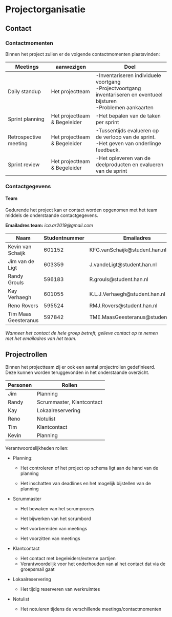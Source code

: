 Projectorganisatie
==================

## Contact

### Contactmomenten

Binnen het project zullen er de volgende contactmomenten plaatsvinden:

| Meetings              | aanwezigen                   | Doel                                                                                                                 |
|-----------------------|------------------------------|----------------------------------------------------------------------------------------------------------------------|
| Daily standup         | Het projectteam               | \-Inventariseren individuele voortgang <br> -Projectvoortgang inventariseren en eventueel bijsturen <br> -Problemen aankaarten |
| Sprint planning       | Het projectteam & Begeleider | \-Het bepalen van de taken per sprint                                                                                |
| Retrospective meeting | Het projectteam & Begeleider  | \-Tussentijds evalueren op de verloop van de sprint. <br>-Het geven van onderlinge feedback.                             |
| Sprint review         | Het projectteam & Begeleider  | \-Het opleveren van de deelproducten en evalueren van de sprint                                                      |



### Contactgegevens

#### Team

Gedurende het project kan er contact worden opgenomen met het team middels de
onderstaande contactgegevens.

**Emailadres team:** *ica.ar2019\@gmail.com*

| Naam                 | Studentnummer | Emailadres                          | Telefoonnummer  |
|----------------------|---------------|-------------------------------------|-----------------|
| Kevin van Schaijk    | 601152        | KFG.vanSchaijk\@student.han.nl      | \+31 681072279  |
| Jim van de Ligt      | 603359        | J.vandeLigt\@student.han.nl         | \+31 653688678  |
| Randy Grouls         | 596183        | R.grouls\@student.han.nl            | \+31 643920846  |
| Kay Verhaegh         | 601055        | K.L.J.Verhaegh\@student.han.nl      | \+31 630701475  |
| Reno Rovers          | 595524        | RMJ.Rovers\@student.han.nl          | \+31 6 12362659 |
| Tim Maas Geesteranus | 597842        | TME.MaasGeesteranus\@student.han.nl | \+31 622337484  |

*Wanneer het contact de hele groep betreft, gelieve contact op te nemen met het
emailadres van het team.*

## Projectrollen

Binnen het projectteam zij er ook een aantal projectrollen gedefinieerd. Deze
kunnen worden teruggevonden in het onderstaande overzicht.

| Personen | Rollen                    |
|----------|---------------------------|
| Jim      | Planning                  |
| Randy    | Scrummaster, Klantcontact |
| Kay      | Lokaalreservering         |
| Reno     | Notulist                  |
| Tim      | Klantcontact              |
| Kevin    | Planning                  |

Verantwoordelijkheden rollen:

-   Planning:

    -   Het controleren of het project op schema ligt aan de hand van de planning

    -   Het inschatten van deadlines en het mogelijk bijstellen van de planning

-   Scrummaster

    -   Het bewaken van het scrumproces

    -   Het bijwerken van het scrumbord

    -   Het voorbereiden van meetings

    -   Het voorzitten van meetings

-   Klantcontact

    -   Het contact met begeleiders/externe partijen
    -   Verantwoordelijk voor het onderhouden van al het contact dat via de groepsmail gaat

-   Lokaalreservering

    -   Het tijdig reserveren van werkruimtes

-   Notulist

    -   Het notuleren tijdens de verschillende meetings/contactmomenten


